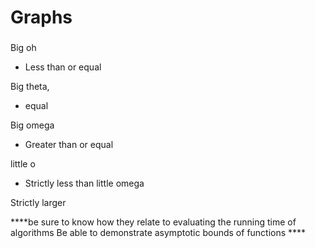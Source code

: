 # Graphs
### 

Big oh
- Less than or equal

Big theta, 
- equal

Big omega
- Greater than or equal

little o
- Strictly less than
little omega

Strictly larger
 
****be sure to know how they relate to evaluating the running time of algorithms
 Be able to demonstrate asymptotic bounds of functions ****
 
 


